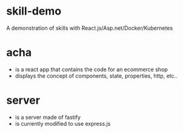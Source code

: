 # skill-demo
A demonstration of skills with React.js/Asp.net/Docker/Kubernetes

# acha
- is a react app that contains the code for an ecommerce shop
- displays the concept of components, state, properties, http, etc..

# server
- is a server made of fastify
- is currently modified to use express.js

